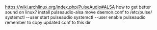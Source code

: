 https://wiki.archlinux.org/index.php/PulseAudio#ALSA
how to get better sound on linux?
install pulseaudio-alsa
move daemon.conf to /etc/pulse/
systemctl --user start pulseaudio
systemctl --user enable pulseaudio
remember to copy updated conf to this dir
